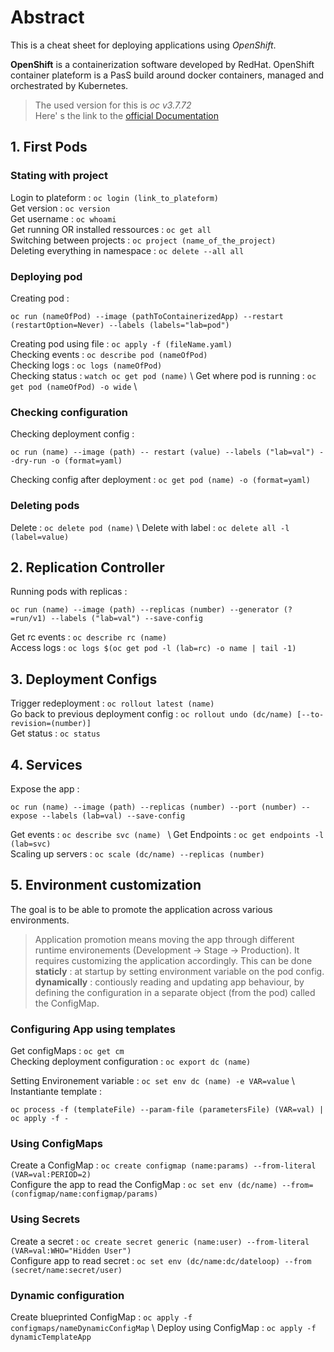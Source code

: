 # Abstract 
This is a cheat sheet for deploying applications using *OpenShift*. 

**OpenShift** is a containerization software developed by RedHat. OpenShift container plateform is a PasS 
  build around docker containers, managed and orchestrated by Kubernetes. 
  
  
  > The used version for this is *oc v3.7.72* \
  > Here' s the link to the [official Documentation](https://docs.openshift.com/container-platform/3.7/dev_guide/index.html)
  
  ## 1. First Pods 
  ### Stating with project
  Login to plateform : `oc login (link_to_plateform)` \
  Get version : `oc version` \
  Get username : `oc whoami` \
  Get running OR installed ressources : `oc get all` \
  Switching between projects : `oc project (name_of_the_project)` \
  Deleting everything in namespace : `oc delete --all all`
  
  ### Deploying pod
  Creating pod : 
  ```
  oc run (nameOfPod) --image (pathToContainerizedApp) --restart (restartOption=Never) --labels (labels="lab=pod")
  ``` 
  Creating pod using file : `oc apply -f (fileName.yaml)` \
  Checking events : `oc describe pod (nameOfPod)` \
  Checking logs : `oc logs (nameOfPod)` \
  Checking status : `watch oc get pod (name)` \ 
  Get where pod is running : `oc get pod (nameOfPod) -o wide` \
  
  
  ### Checking configuration
  Checking deployment config : 
  ```
  oc run (name) --image (path) -- restart (value) --labels ("lab=val") --dry-run -o (format=yaml)
  ```
  Checking config after deployment : `oc get pod (name) -o (format=yaml)`
  
  ### Deleting pods
  Delete : `oc delete pod (name)` \ 
  Delete with label : `oc delete all -l (label=value)`
  ## 2. Replication Controller 
  Running pods with replicas : 
  ```
  oc run (name) --image (path) --replicas (number) --generator (?=run/v1) --labels ("lab=val") --save-config
  ```
  Get rc events : `oc describe rc (name)` \
  Access logs : `oc logs $(oc get pod -l (lab=rc) -o name | tail -1)`
  
  ## 3. Deployment Configs
  Trigger redeployment : `oc rollout latest (name)` \
  Go back to previous deployment config : `oc rollout undo (dc/name) [--to-revision=(number)]` \
  Get status : `oc status` 
  
  ## 4. Services
  Expose the app : 
  ```
  oc run (name) --image (path) --replicas (number) --port (number) --expose --labels (lab=val) --save-config
  ```
  Get events : `oc describe svc (name) ` \ 
  Get Endpoints : `oc get endpoints -l (lab=svc)` \
  Scaling up servers : `oc scale (dc/name) --replicas (number)`
  
  ## 5. Environment customization
  The goal is to be able to promote the application across various environments.
  > Application promotion means moving the app through different runtime environements (Development -> Stage -> Production). 
  > It requires customizing the application accordingly. This can be done \
  > **staticly** : at startup by setting environment variable on the pod config. \
  > **dynamically** : contiously reading and updating app behaviour, by defining the configuration in a separate object (from the pod) called the ConfigMap. 
  
  ### Configuring App using templates
  Get configMaps : `oc get cm` \
  Checking deployment configuration :   `oc export dc (name)`
  
  Setting Environement variable : `oc set env dc (name) -e VAR=value` \ 
  Instantiante template : 
  ```
  oc process -f (templateFile) --param-file (parametersFile) (VAR=val) | oc apply -f -
  ```
  
  ### Using ConfigMaps
  Create a ConfigMap : `oc create configmap (name:params) --from-literal (VAR=val:PERIOD=2)` \
  Configure the app to read the ConfigMap : `oc set env (dc/name) --from=(configmap/name:configmap/params)` 
  
  ### Using Secrets
  Create a secret : `oc create secret generic (name:user) --from-literal (VAR=val:WHO="Hidden User")` \
  Configure app to read secret : `oc set env (dc/name:dc/dateloop) --from (secret/name:secret/user)`
  
  ### Dynamic configuration 
  Create blueprinted ConfigMap : `oc apply -f configmaps/nameDynamicConfigMap` \ 
  Deploy using ConfigMap : `oc apply -f dynamicTemplateApp`
